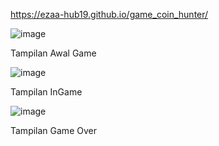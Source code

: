 https://ezaa-hub19.github.io/game_coin_hunter/

![image](https://github.com/user-attachments/assets/eed2b25e-9d7e-41f9-83ef-bf1ff1edd6c0)

Tampilan Awal Game

![image](https://github.com/user-attachments/assets/d458dd5c-40eb-4b3c-9ea1-8bd4b3f66e90)

Tampilan InGame

![image](https://github.com/user-attachments/assets/603a1591-a529-4ae3-8b70-046e8557a916)

Tampilan Game Over
